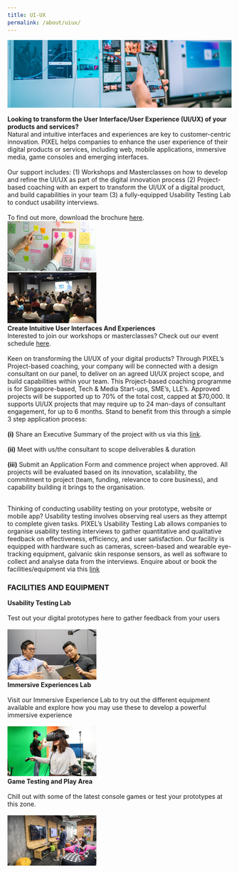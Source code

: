 ```yaml
---
title: UI-UX
permalink: /about/uiux/
---
```

![1](/images/ui-ux/UI-UX_Banner_1440-x-435-V4.png)

<div class="row">
  <div class="column4">
    <b>Looking to transform the User Interface/User Experience (UI/UX) of your products and services?</b><br><div class="spacer"> </div>
Natural and intuitive interfaces and experiences are key to customer-centric innovation. PIXEL helps companies to enhance the user experience of their digital products or services, including web, mobile applications, immersive media, game consoles and emerging interfaces.<br><br>
Our support includes: (1) Workshops and Masterclasses on how to develop and refine the UI/UX as part of the digital innovation process (2) Project-based coaching with an expert to transform the UI/UX of a digital product, and build capabilities in your team (3) a fully-equipped Usability Testing Lab to conduct usability interviews.<br><br>To find out more, download the brochure <a href="/files/PIXEL Brochure_UIUX_Reading.pdf" target="_blank">here</a>.

  </div>
  <div class="column5">
    <img src="/images/ui-ux/UI-UX_Img1_630-x-355.png" width="200">
  </div>
       </div>
<div class="row"><div class="spacer1"> </div></div>       
<div class="row">
  <div class="column4">
    <img src="/images/ui-ux/voiceinterface1.jpg" width="200">
  </div>
  <div class="column5">
    <b>Create Intuitive User Interfaces And Experiences</b><br>
    <div class="spacer"> </div>
    Interested to join our workshops or masterclasses? Check out our event schedule <a href="/events/">here</a>.<br><br>
         Keen on transforming the UI/UX of your digital products? Through PIXEL’s Project-based coaching, your company will be connected with a design consultant on our panel, to deliver on an agreed UI/UX project scope, and build capabilities within your team. This Project-based coaching programme is for Singapore-based, Tech & Media Start-ups, SME’s, LLE’s. Approved projects will be supported up to 70% of the total cost, capped at $70,000. It supports UI/UX projects that may require up to 24 man-days of consultant engagement, for up to 6 months. Stand to benefit from this through a simple 3 step application process: <br><br>
<b>(i)</b> Share an Executive Summary of the project with us via this <a href="https://forms.cwp.gov.sg/venuerequest/Form0R6RA" target="_blank">link</a>. <br><br><b>(ii)</b> Meet with us/the consultant to scope deliverables & duration <br><br><b>(iii)</b> Submit an Application Form and commence project when approved. All projects will be evaluated based on its innovation, scalability, the commitment to project (team, funding, relevance to core business), and capability building it brings to the organisation.<br><br>

Thinking of conducting usability testing on your prototype, website or mobile app? Usability testing involves observing real users as they attempt to complete given tasks. PIXEL’s Usability Testing Lab allows companies to organise usability testing interviews to gather quantitative and qualitative feedback on effectiveness, efficiency, and user satisfaction. Our facility is equipped with hardware such as cameras, screen-based and wearable eye-tracking equipment, galvanic skin response sensors, as well as software to collect and analyse data from the interviews. Enquire about or book the facilities/equipment via this <a href="https://forms.cwp.gov.sg/venuerequest/utl" target="_blank">link</a>
  </div></div>
<h3>FACILITIES AND EQUIPMENT</h3>
       
<div class="row">
  <div class="column">
    <div class="header"><b>Usability Testing Lab</b></div><br>
    <div class="para">Test out your digital prototypes here to gather feedback from your users</div><br>
         <img src="/images/facilities/facilities-and-equipment/User-Testing-Lab_630x355.png" width="200">
  </div>
  <div class="column">
    <div class="header"><b>Immersive Experiences Lab</b></div><br>
    <div class="para">Visit our Immersive Experience Lab to try out the different equipment available and explore how you may use these to develop a powerful immersive experience</div><br><img src="/images/facilities/facilities-and-equipment/Immersive-Experiences-Lab_630-x-355.png" width="200">
  </div>
  <div class="column">
    <div class="header"><b>Game Testing and Play Area</b></div><br>
    <div class="para">Chill out with some of the latest console games or test your prototypes at this zone.</div><br><img src="/images/facilities/facilities-and-equipment/IMG_8057-Playtest-area.jpg" width="200">
    </div>
       </div>
